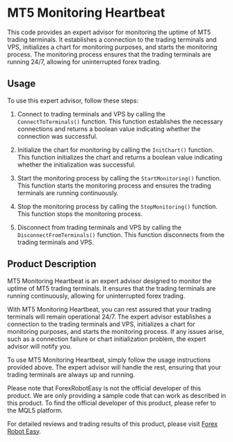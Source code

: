 # MT5 Monitoring Heartbeat

This code provides an expert advisor for monitoring the uptime of MT5 trading terminals. It establishes a connection to the trading terminals and VPS, initializes a chart for monitoring purposes, and starts the monitoring process. The monitoring process ensures that the trading terminals are running 24/7, allowing for uninterrupted forex trading.

## Usage

To use this expert advisor, follow these steps:

1. Connect to trading terminals and VPS by calling the `ConnectToTerminals()` function. This function establishes the necessary connections and returns a boolean value indicating whether the connection was successful.

2. Initialize the chart for monitoring by calling the `InitChart()` function. This function initializes the chart and returns a boolean value indicating whether the initialization was successful.

3. Start the monitoring process by calling the `StartMonitoring()` function. This function starts the monitoring process and ensures the trading terminals are running continuously.

4. Stop the monitoring process by calling the `StopMonitoring()` function. This function stops the monitoring process.

5. Disconnect from trading terminals and VPS by calling the `DisconnectFromTerminals()` function. This function disconnects from the trading terminals and VPS.

## Product Description

MT5 Monitoring Heartbeat is an expert advisor designed to monitor the uptime of MT5 trading terminals. It ensures that the trading terminals are running continuously, allowing for uninterrupted forex trading.

With MT5 Monitoring Heartbeat, you can rest assured that your trading terminals will remain operational 24/7. The expert advisor establishes a connection to the trading terminals and VPS, initializes a chart for monitoring purposes, and starts the monitoring process. If any issues arise, such as a connection failure or chart initialization problem, the expert advisor will notify you.

To use MT5 Monitoring Heartbeat, simply follow the usage instructions provided above. The expert advisor will handle the rest, ensuring that your trading terminals are always up and running.

Please note that ForexRobotEasy is not the official developer of this product. We are only providing a sample code that can work as described in this product. To find the official developer of this product, please refer to the MQL5 platform.

For detailed reviews and trading results of this product, please visit [Forex Robot Easy](https://forexroboteasy.com/forex-robot-review/mt5-heartbeat-monitor-ensuring-24-7-forex-trading-uptime/).
